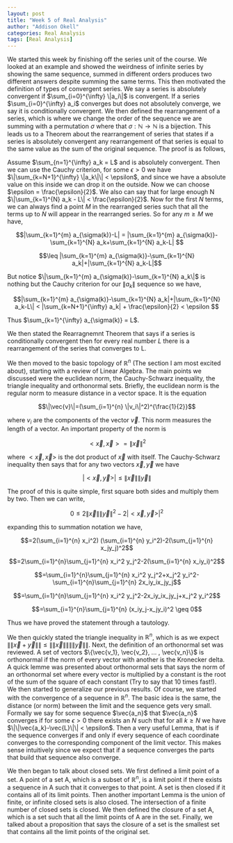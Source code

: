 ```yaml
---
layout: post
title: "Week 5 of Real Analysis"
author: "Addison Okell"
categories: Real Analysis
tags: [Real Analysis]
---
```


We started this week by finishing off the series unit of the course. We looked at an example and showed the weirdness of infinite series by showing the same sequence, summed in different orders produces two different answers despite summing the same terms. This then motivated the definition of types of convergent series. We say a series is absolutely convergent if $\sum_{i=0}^{\infty} \|a_i\|$ is convergent. If a series $\sum_{i=0}^{\infty} a_i$ converges but does not absolutely converge, we say it is conditionally convergent. We then defined the rearrangement of a series, which is where we change the order of the sequence we are summing with a permutation $\sigma$ where that $\sigma : \mathbb{N} \to \mathbb{N}$ is a bijection. This leads us to a Theorem about the rearrangement of series that states if a series is absolutely convergent any rearrangement of that series is equal to the same value as the sum of the original sequence. The proof is as follows, 

Assume $\sum_{n=1}^{\infty} a_k = L$ and is absolutely convergent. Then we can use the Cauchy criterion, for some $\epsilon > 0$ we have $\|\sum_{k=N+1}^{\infty} \|a_k\|\| < \epsilon$, and since we have a absolute value on this inside we can drop it on the outside. Now we can choose $\epsilon = \frac{\epsilon}{2}$. We also can say that for large enough N $\|\sum_{k=1}^{N} a_k - L\| < \frac{\epsilon}{2}$. Now for the first $N$ terms, we can always find a point $M$ in the rearranged series such that all the terms up to $N$ will appear in the rearranged series. So for any $m \geq M$ we have,

$$|\sum_{k=1}^{m} a_{\sigma(k)}-L| = |\sum_{k=1}^{m} a_{\sigma(k)}-\sum_{k=1}^{N} a_k+\sum_{k=1}^{N} a_k-L| $$

$$\leq |\sum_{k=1}^{m} a_{\sigma(k)}-\sum_{k=1}^{N} a_k|+|\sum_{k=1}^{N} a_k-L|$$

But notice $\|\sum_{k=1}^{m} a_{\sigma(k)}-\sum_{k=1}^{N} a_k\|$ is nothing but the Cauchy criterion for our $\|a_k\|$ sequence so we have,

$$|\sum_{k=1}^{m} a_{\sigma(k)}-\sum_{k=1}^{N} a_k|+|\sum_{k=1}^{N} a_k-L\| < |\sum_{k=N+1}^{\infty} a_k| + \frac{\epsilon}{2} < \epsilon $$

Thus $\sum_{k=1}^{\infty} a_{\sigma(k)} = L$.

We then stated the Rearragnemnt Theorem that says if a series is conditionally convergent then for every real number $L$ there is a rearrangement of the series that converges to L.

We then moved to the basic topology of $\mathbb{R}^n$ (The section I am most excited about), starting with a review of Linear Algebra. The main points we discussed were the euclidean norm, the Cauchy-Schwarz inequality, the triangle inequality and orthonormal sets. Briefly, the euclidean norm is the regular norm to measure distance in a vector space. It is the equation 

$$\|\vec{v}\|=(\sum_{i=1}^{n} \|v_i\|^2)^{\frac{1}{2}}$$ 

where $v_i$ are the components of the vector $\vec{v}$. This norm measures the length of a vector. An important property of the norm is 

$$< \vec{x},\vec{x} > =\|\vec{x}\|^2$$ 

where $<\vec{x},\vec{x}>$ is the dot product of $\vec{x}$ with itself. The Cauchy-Schwarz inequality then says that for any two vectors $\vec{x}, \vec{y}$ we have 

$$|<\vec{x},\vec{y}>| \leq \|\vec{x}\|\|\vec{y}\|$$ 

The proof of this is quite simple, first square both sides and multiply them by two. Then we can write,

$$0 \leq 2\|\vec{x}\|\|\vec{y}\|^2-2|<\vec{x},\vec{y}>|^2$$ 

expanding this to summation notation we have,

$$=2(\sum_{i=1}^{n} x_i^2) (\sum_{i=1}^{n} y_i^2)-2(\sum_{j=1}^{n} x_jy_j)^2$$

$$=2\sum_{i=1}^{n}\sum_{j=1}^{n} x_i^2 y_j^2-2(\sum_{i=1}^{n} x_iy_i)^2$$

$$=\sum_{i=1}^{n}\sum_{j=1}^{n} x_i^2 y_j^2+x_j^2 y_i^2-\sum_{i=1}^{n}\sum_{j=1}^{n} 2x_iy_ix_jy_j$$

$$=\sum_{i=1}^{n}\sum_{j=1}^{n} x_i^2 y_j^2-2x_iy_ix_jy_j+x_j^2 y_i^2$$

$$=\sum_{i=1}^{n}\sum_{j=1}^{n} (x_iy_j-x_jy_i)^2 \geq 0$$

Thus we have proved the statement through a tautology.

We then quickly stated the triangle inequality in $\mathbb{R}^n$, which is as we expect $\|\|\vec{x}+\vec{y}\|\| \leq \|\|\vec{x}\|\|\|\|\vec{y}\|\|$. Next, the definition of an orthonormal set was reviewed. A set of vectors $\{\vec{v_1}, \vec{v_2}, ... , \vec{v_n}\}$ is orthonormal if the norm of every vector with another is the Kronecker delta. A quick lemme was presented about orthonormal sets that says the norm of an orthonormal set where every vector is multiplied by a constant is the root of the sum of the square of each constant (Try to say that 10 times fast!). We then started to generalize our previous results. Of course, we started with the convergence of a sequence in $\mathbb{R}^n$. The basic idea is the same, the distance (or norm) between the limit and the sequence gets very small. Formally we say for some sequence $\vec{a_n}$ that $\vec{a_n}$ converges if for some $\epsilon > 0$ there exists an $N$ such that for all $k\geq N$ we have $\|\|\vec{a_k}-\vec{L}\|\| < \epsilon$. Then a very useful Lemma, that is if the sequence converges if and only if every sequence of each coordinate converges to the corresponding component of the limit vector. This makes sense intuitively since we expect that if a sequence converges the parts that build that sequence also converge. 

We then began to talk about closed sets. We first defined a limit point of a set. A point of a set A, which is a subset of $\mathbb{R}^n$, is a limit point if there exists a sequence in A such that it converges to that point. A set is then closed if it contains all of its limit points. Then another important Lemma is the union of finite, or infinite closed sets is also closed. The intersection of a finite number of closed sets is closed. We then defined the closure of a set A, which is a set such that all the limit points of A are in the set. Finally, we talked about a proposition that says the closure of a set is the smallest set that contains all the limit points of the original set. 


